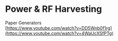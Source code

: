 # Power & RF Harvesting

Paper Generators  
[https://www.youtube.com/watch?v=DD5Wnb0f1rg](https://www.youtube.com/watch?v=4WaUcXSfPTg)

